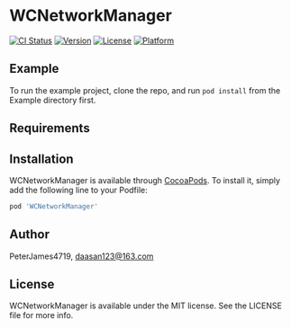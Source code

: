 # WCNetworkManager

[![CI Status](https://img.shields.io/travis/PeterJames4719/WCNetworkManager.svg?style=flat)](https://travis-ci.org/PeterJames4719/WCNetworkManager)
[![Version](https://img.shields.io/cocoapods/v/WCNetworkManager.svg?style=flat)](https://cocoapods.org/pods/WCNetworkManager)
[![License](https://img.shields.io/cocoapods/l/WCNetworkManager.svg?style=flat)](https://cocoapods.org/pods/WCNetworkManager)
[![Platform](https://img.shields.io/cocoapods/p/WCNetworkManager.svg?style=flat)](https://cocoapods.org/pods/WCNetworkManager)

## Example

To run the example project, clone the repo, and run `pod install` from the Example directory first.

## Requirements

## Installation

WCNetworkManager is available through [CocoaPods](https://cocoapods.org). To install
it, simply add the following line to your Podfile:

```ruby
pod 'WCNetworkManager'
```

## Author

PeterJames4719, daasan123@163.com

## License

WCNetworkManager is available under the MIT license. See the LICENSE file for more info.
